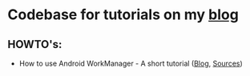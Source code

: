 # Codebase for tutorials on my [blog](https://andreasschrade.com) 

## HOWTO's:

* How to use Android WorkManager - A short tutorial ([Blog](https://www.andreasschrade.com/android-how-to-workmanager), [Sources](https://github.com/andreasschrade/blog-tutorials/tree/master/expose-git-information-actuator))
